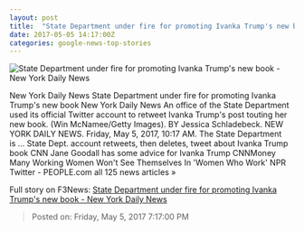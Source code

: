 ```yaml
---
layout: post
title:  "State Department under fire for promoting Ivanka Trump's new book - New York Daily News"
date: 2017-05-05 14:17:00Z
categories: google-news-top-stories
---
```


![State Department under fire for promoting Ivanka Trump's new book - New York Daily News](http://assets.nydailynews.com/polopoly_fs/1.3139453.1493992832!/img/httpImage/image.jpg_gen/derivatives/landscape_1200/664499200.jpg)

New York Daily News State Department under fire for promoting Ivanka Trump's new book New York Daily News An office of the State Department used its official Twitter account to retweet Ivanka Trump's post touting her new book. (Win McNamee/Getty Images). BY Jessica Schladebeck. NEW YORK DAILY NEWS. Friday, May 5, 2017, 10:17 AM. The State Department is ... State Dept. account retweets, then deletes, tweet about Ivanka Trump book CNN Jane Goodall has some advice for Ivanka Trump CNNMoney Many Working Women Won't See Themselves In 'Women Who Work' NPR Twitter - PEOPLE.com all 125 news articles »


Full story on F3News: [State Department under fire for promoting Ivanka Trump's new book - New York Daily News](http://www.f3nws.com/n/psJmaF)

> Posted on: Friday, May 5, 2017 7:17:00 PM
